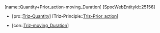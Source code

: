 ﻿---
type: TrizContradiction
aliases:
- Quantity+Prior_action-moving_Duration
license: CC BY-SA 4.0
copyright: https://github.com/SpocWeb
IsDeleted: false
IsReadOnly: false
Confidential: public
tags: 
- Triz/Contradiction
---
[name::Quantity+Prior_action-moving_Duration]
[SpocWebEntityId::25156]
+ [pro::[Triz-Quantity](tech/Triz/Parameter/Triz-Quantity.md)]
[Triz-Principle::[Triz-Prior_action](tech/Triz/Principle/Triz-Prior_action.md)]
- [con::[Triz-moving_Duration](tech/Triz/Parameter/Triz-moving_Duration.md)]

